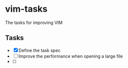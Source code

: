 # vim-tasks
The tasks for improving VIM

## Tasks
- [x] Define the task spec
- [ ] Improve the performance when opening a large file
- [ ] 

